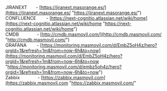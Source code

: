 JIRANEXT  - [https://jiranext.masorange.es/](https://jiranext.masorange.es/ "https://jiranext.masorange.es/")  
CONFLUENCE   - [https://next-cognitio.atlassian.net/wiki/home](https://next-cognitio.atlassian.net/wiki/home "https://next-cognitio.atlassian.net/wiki/home")  
CMDB    - [http://cmdb.masmovil.com/](http://cmdb.masmovil.com/ "http://cmdb.masmovil.com/")  
GRAFANA   - [https://monitoring.masmovil.com/d/EmbZ5oH4z/hero?orgId=1&refresh=1m&from=now-6h&to=now](https://monitoring.masmovil.com/d/EmbZ5oH4z/hero?orgId=1&refresh=1m&from=now-6h&to=now "https://monitoring.masmovil.com/d/embz5oh4z/hero?orgid=1&refresh=1m&from=now-6h&to=now")  
Zabbix    - [https://zabbix.masmovil.com](https://zabbix.masmovil.com "https://zabbix.masmovil.com/"
